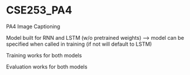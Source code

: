 # CSE253_PA4
PA4 Image Captioning

Model built for RNN and LSTM (w/o pretrained weights) --> model can be specified when called in training (if not will default to LSTM)

Training works for both models

Evaluation works for both models
  
 
